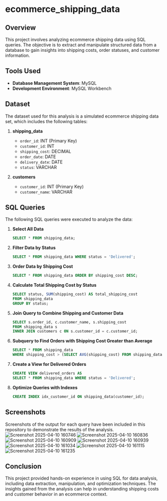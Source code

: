 # ecommerce_shipping_data

## Overview

This project involves analyzing ecommerce shipping data using SQL queries. The objective is to extract and manipulate structured data from a database to gain insights into shipping costs, order statuses, and customer information.

## Tools Used

- **Database Management System**: MySQL
- **Development Environment**: MySQL Workbench

## Dataset

The dataset used for this analysis is a simulated ecommerce shipping data set, which includes the following tables:

1. **shipping_data**
   - `order_id`: INT (Primary Key)
   - `customer_id`: INT
   - `shipping_cost`: DECIMAL
   - `order_date`: DATE
   - `delivery_date`: DATE
   - `status`: VARCHAR

2. **customers**
   - `customer_id`: INT (Primary Key)
   - `customer_name`: VARCHAR

## SQL Queries

The following SQL queries were executed to analyze the data:

1. **Select All Data**
   ```sql
   SELECT * FROM shipping_data;
   ```

2. **Filter Data by Status**
   ```sql
   SELECT * FROM shipping_data WHERE status = 'Delivered';
   ```

3. **Order Data by Shipping Cost**
   ```sql
   SELECT * FROM shipping_data ORDER BY shipping_cost DESC;
   ```

4. **Calculate Total Shipping Cost by Status**
   ```sql
   SELECT status, SUM(shipping_cost) AS total_shipping_cost
   FROM shipping_data
   GROUP BY status;
   ```

5. **Join Query to Combine Shipping and Customer Data**
   ```sql
   SELECT s.order_id, c.customer_name, s.shipping_cost
   FROM shipping_data s
   INNER JOIN customers c ON s.customer_id = c.customer_id;
   ```

6. **Subquery to Find Orders with Shipping Cost Greater than Average**
   ```sql
   SELECT * FROM shipping_data
   WHERE shipping_cost > (SELECT AVG(shipping_cost) FROM shipping_data);
   ```

7. **Create a View for Delivered Orders**
   ```sql
   CREATE VIEW delivered_orders AS
   SELECT * FROM shipping_data WHERE status = 'Delivered';
   ```

8. **Optimize Queries with Indexes**
   ```sql
   CREATE INDEX idx_customer_id ON shipping_data(customer_id);
   ```

## Screenshots

Screenshots of the output for each query have been included in this repository to demonstrate the results of the analysis.
![Screenshot 2025-04-10 160746](https://github.com/user-attachments/assets/ebe882b2-9668-4810-83ff-5fd76ca753ce)
![Screenshot 2025-04-10 160836](https://github.com/user-attachments/assets/b0b2a928-f23a-4be5-842f-006f0a966db5)
![Screenshot 2025-04-10 160909](https://github.com/user-attachments/assets/40f1a842-7456-4125-998d-f01616d5b6c1)
![Screenshot 2025-04-10 160939](https://github.com/user-attachments/assets/14115bb2-1383-409a-bec9-2747288e2c6c)
![Screenshot 2025-04-10 161034](https://github.com/user-attachments/assets/a6260c70-8224-4b72-a260-35794612e474)
![Screenshot 2025-04-10 161115](https://github.com/user-attachments/assets/cd316e82-2412-45ea-bfe1-8aa5964a8b0a)
![Screenshot 2025-04-10 161235](https://github.com/user-attachments/assets/d07c235a-83a1-421e-b044-8a2b8e8b0854)




## Conclusion

This project provided hands-on experience in using SQL for data analysis, including data extraction, manipulation, and optimization techniques. The insights gained from the analysis can help in understanding shipping costs and customer behavior in an ecommerce context.

